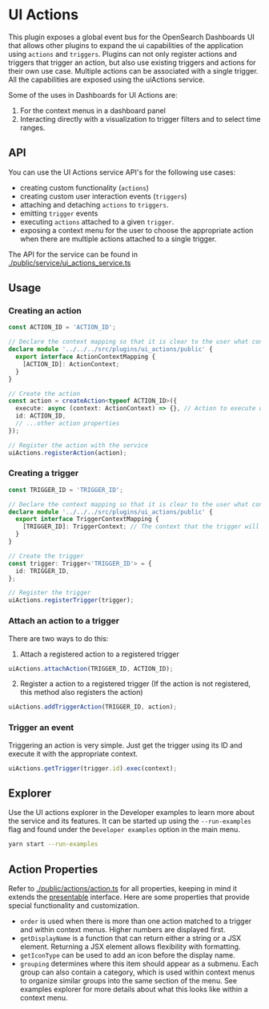 # UI Actions

This plugin exposes a global event bus for the OpenSearch Dashboards UI that allows other plugins to expand the ui capabilities of the application using `actions` and `triggers`. Plugins can not only register actions and triggers that trigger an action, but also use existing triggers and actions for their own use case. Multiple actions can be associated with a single trigger. All the capabilities are exposed using the uiActions service.

Some of the uses in Dashboards for UI Actions are:

1. For the context menus in a dashboard panel
2. Interacting directly with a visualization to trigger filters and to select time ranges.

## API

You can use the UI Actions service API's for the following use cases:

- creating custom functionality (`actions`)
- creating custom user interaction events (`triggers`)
- attaching and detaching `actions` to `triggers`.
- emitting `trigger` events
- executing `actions` attached to a given `trigger`.
- exposing a context menu for the user to choose the appropriate action when there are multiple actions attached to a single trigger.

The API for the service can be found in [./public/service/ui_actions_service.ts](./public/service/ui_actions_service.ts)

## Usage

### Creating an action

```ts
const ACTION_ID = 'ACTION_ID';

// Declare the context mapping so that it is clear to the user what context the action should receive
declare module '../../../src/plugins/ui_actions/public' {
  export interface ActionContextMapping {
    [ACTION_ID]: ActionContext;
  }
}

// Create the action
const action = createAction<typeof ACTION_ID>({
  execute: async (context: ActionContext) => {}, // Action to execute when called
  id: ACTION_ID,
  // ...other action properties
});

// Register the action with the service
uiActions.registerAction(action);
```

### Creating a trigger

```ts
const TRIGGER_ID = 'TRIGGER_ID';

// Declare the context mapping so that it is clear to the user what context the trigger should be called with
declare module '../../../src/plugins/ui_actions/public' {
  export interface TriggerContextMapping {
    [TRIGGER_ID]: TriggerContext; // The context that the trigger will execute with
  }
}

// Create the trigger
const trigger: Trigger<'TRIGGER_ID'> = {
  id: TRIGGER_ID,
};

// Register the trigger
uiActions.registerTrigger(trigger);
```

### Attach an action to a trigger

There are two ways to do this:

1. Attach a registered action to a registered trigger

```ts
uiActions.attachAction(TRIGGER_ID, ACTION_ID);
```

2. Register a action to a registered trigger (If the action is not registered, this method also registers the action)

```ts
uiActions.addTriggerAction(TRIGGER_ID, action);
```

### Trigger an event

Triggering an action is very simple. Just get the trigger using its ID and execute it with the appropriate context.

```ts
uiActions.getTrigger(trigger.id).exec(context);
```

## Explorer

Use the UI actions explorer in the Developer examples to learn more about the service and its features. It can be started up using the `--run-examples` flag and found under the `Developer examples` option in the main menu.

```sh
yarn start --run-examples
```

## Action Properties

Refer to [./public/actions/action.ts](./public/actions/action.ts) for all properties, keeping in mind it extends the [presentable](./public/util/presentable.ts) interface. Here are some properties that provide special functionality and customization.

- `order` is used when there is more than one action matched to a trigger and within context menus. Higher numbers are displayed first.
- `getDisplayName` is a function that can return either a string or a JSX element. Returning a JSX element allows flexibility with formatting.
- `getIconType` can be used to add an icon before the display name.
- `grouping` determines where this item should appear as a submenu. Each group can also contain a category, which is used within context menus to organize similar groups into the same section of the menu. See examples explorer for more details about what this looks like within a context menu.
